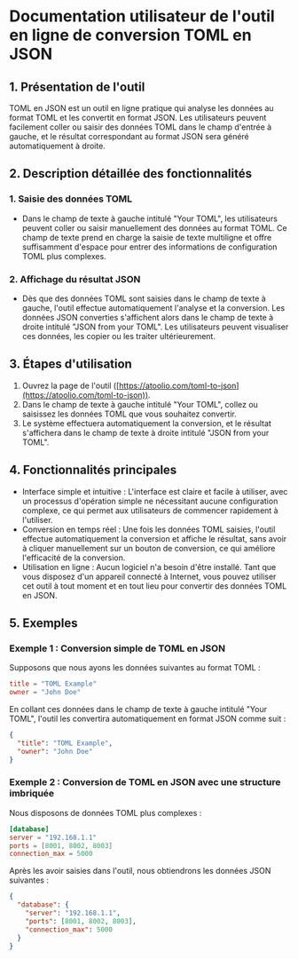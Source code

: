 # Documentation utilisateur de l'outil en ligne de conversion TOML en JSON

## 1. Présentation de l'outil

TOML en JSON est un outil en ligne pratique qui analyse les données au format TOML et les convertit en format JSON. Les utilisateurs peuvent facilement coller ou saisir des données TOML dans le champ d'entrée à gauche, et le résultat correspondant au format JSON sera généré automatiquement à droite.

## 2. Description détaillée des fonctionnalités

### 1. Saisie des données TOML

* Dans le champ de texte à gauche intitulé "Your TOML", les utilisateurs peuvent coller ou saisir manuellement des données au format TOML. Ce champ de texte prend en charge la saisie de texte multiligne et offre suffisamment d'espace pour entrer des informations de configuration TOML plus complexes.

### 2. Affichage du résultat JSON

* Dès que des données TOML sont saisies dans le champ de texte à gauche, l'outil effectue automatiquement l'analyse et la conversion. Les données JSON converties s'affichent alors dans le champ de texte à droite intitulé "JSON from your TOML". Les utilisateurs peuvent visualiser ces données, les copier ou les traiter ultérieurement.

## 3. Étapes d'utilisation

1. Ouvrez la page de l'outil ([https://atoolio.com/toml-to-json](https://atoolio.com/toml-to-json)).
2. Dans le champ de texte à gauche intitulé "Your TOML", collez ou saisissez les données TOML que vous souhaitez convertir.
3. Le système effectuera automatiquement la conversion, et le résultat s'affichera dans le champ de texte à droite intitulé "JSON from your TOML".

## 4. Fonctionnalités principales

* Interface simple et intuitive : L'interface est claire et facile à utiliser, avec un processus d'opération simple ne nécessitant aucune configuration complexe, ce qui permet aux utilisateurs de commencer rapidement à l'utiliser.
* Conversion en temps réel : Une fois les données TOML saisies, l'outil effectue automatiquement la conversion et affiche le résultat, sans avoir à cliquer manuellement sur un bouton de conversion, ce qui améliore l'efficacité de la conversion.
* Utilisation en ligne : Aucun logiciel n'a besoin d'être installé. Tant que vous disposez d'un appareil connecté à Internet, vous pouvez utiliser cet outil à tout moment et en tout lieu pour convertir des données TOML en JSON.

## 5. Exemples

### Exemple 1 : Conversion simple de TOML en JSON

Supposons que nous ayons les données suivantes au format TOML :
```toml
title = "TOML Example"
owner = "John Doe"
```

En collant ces données dans le champ de texte à gauche intitulé "Your TOML", l'outil les convertira automatiquement en format JSON comme suit :
```json
{
  "title": "TOML Example",
  "owner": "John Doe"
}
```

### Exemple 2 : Conversion de TOML en JSON avec une structure imbriquée

Nous disposons de données TOML plus complexes :
```toml
[database]
server = "192.168.1.1"
ports = [8001, 8002, 8003]
connection_max = 5000
```

Après les avoir saisies dans l'outil, nous obtiendrons les données JSON suivantes :
```json
{
  "database": {
    "server": "192.168.1.1",
    "ports": [8001, 8002, 8003],
    "connection_max": 5000
  }
}